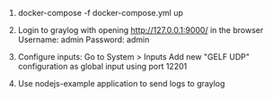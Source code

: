 1) docker-compose -f docker-compose.yml up

2) Login to graylog with opening http://127.0.0.1:9000/ in the browser
Username: admin
Password: admin

3) Configure inputs:
Go to System > Inputs
Add new "GELF UDP" configuration as global input using port 12201

4) Use nodejs-example application to send logs to graylog